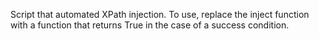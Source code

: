 Script that automated XPath injection. To use, replace the inject function with a function that returns True in the case of a success condition.
